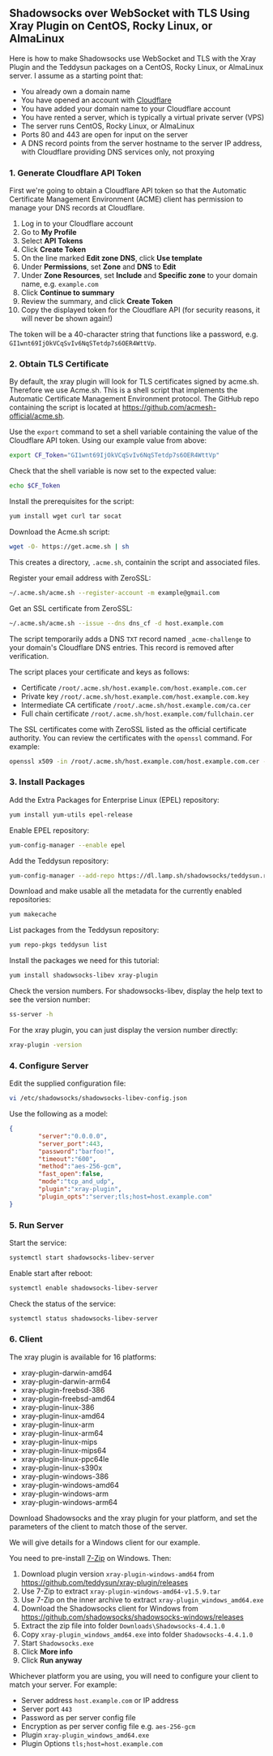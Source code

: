 ## Shadowsocks over WebSocket with TLS Using Xray Plugin on CentOS, Rocky Linux, or AlmaLinux

Here is how to make Shadowsocks use WebSocket and TLS with the Xray Plugin and the Teddysun packages on a CentOS, Rocky Linux, or AlmaLinux server. I assume as a starting point that:

* You already own a domain name
* You have opened an account with [Cloudflare](https://www.cloudflare.com)
* You have added your domain name to your Cloudflare account
* You have rented a server, which is typically a virtual private server (VPS)
* The server runs CentOS, Rocky Linux, or AlmaLinux
* Ports 80 and 443 are open for input on the server
* A DNS record points from the server hostname to the server IP address, with Cloudflare providing DNS services only, not proxying

### 1. Generate Cloudflare API Token

First we're going to obtain a Cloudflare API token so that the Automatic Certificate Management Environment (ACME) client has permission to manage your DNS records at Cloudflare.

1. Log in to your Cloudflare account
2. Go to **My Profile**
3. Select **API Tokens**
4. Click **Create Token**
5. On the line marked **Edit zone DNS**, click **Use template**
6. Under **Permissions**, set **Zone** and **DNS** to **Edit**
7. Under **Zone Resources**, set **Include** and **Specific zone** to your domain name, e.g. `example.com`
8. Click **Continue to summary**
9. Review the summary, and click **Create Token**
10. Copy the displayed token for the Cloudflare API (for security reasons, it will never be shown again!)

The token will be a 40-character string that functions like a password, e.g. `GI1wnt69IjOkVCqSvIv6NqSTetdp7s6OER4WttVp`.

### 2. Obtain TLS Certificate

By default, the xray plugin will look for TLS certificates signed by acme.sh. Therefore we use Acme.sh. This is a shell script that implements the Automatic Certificate Management Environment protocol. The GitHub repo containing the script is located at https://github.com/acmesh-official/acme.sh. 

Use the `export` command to set a shell variable containing the value of the Cloudflare API token. Using our example value from above:

```bash
export CF_Token="GI1wnt69IjOkVCqSvIv6NqSTetdp7s6OER4WttVp"
```

Check that the shell variable is now set to the expected value:

```bash
echo $CF_Token
```

Install the prerequisites for the script:

```bash
yum install wget curl tar socat
```

Download the Acme.sh script:

```bash
wget -O- https://get.acme.sh | sh
```

This creates a directory, `.acme.sh`, containin the script and associated files.

Register your email address with ZeroSSL:

```bash
~/.acme.sh/acme.sh --register-account -m example@gmail.com
```

Get an SSL certificate from ZeroSSL:

```bash
~/.acme.sh/acme.sh --issue --dns dns_cf -d host.example.com
```

The script temporarily adds a DNS `TXT` record named `_acme-challenge` to your domain's Cloudflare DNS entries. This record is removed after verification.

The script places your certificate and keys as follows:

* Certificate `/root/.acme.sh/host.example.com/host.example.com.cer`
* Private key `/root/.acme.sh/host.example.com/host.example.com.key`
* Intermediate CA certificate `/root/.acme.sh/host.example.com/ca.cer`
* Full chain certificate `/root/.acme.sh/host.example.com/fullchain.cer`

The SSL certificates come with ZeroSSL listed as the official certificate authority. You can review the certificates with the `openssl` command. For example:

```bash
openssl x509 -in /root/.acme.sh/host.example.com/host.example.com.cer -noout -text
```

### 3. Install Packages

Add the Extra Packages for Enterprise Linux (EPEL) repository:

```bash
yum install yum-utils epel-release
```

Enable EPEL repository:

```bash
yum-config-manager --enable epel
```

Add the Teddysun repository:

```bash
yum-config-manager --add-repo https://dl.lamp.sh/shadowsocks/teddysun.repo
```

Download and make usable all the metadata for the currently enabled repositories:

```bash
yum makecache
```

List packages from the Teddysun repository:

```bash
yum repo-pkgs teddysun list
```

Install the packages we need for this tutorial:

```bash
yum install shadowsocks-libev xray-plugin
```

Check the version numbers. For shadowsocks-libev, display the help text to see the version number:

```bash
ss-server -h
```

For the xray plugin, you can just display the version number directly:

```bash
xray-plugin -version
```

### 4. Configure Server

Edit the supplied configuration file:

```bash
vi /etc/shadowsocks/shadowsocks-libev-config.json
```

Use the following as a model:

```json
{
        "server":"0.0.0.0",
        "server_port":443,
        "password":"barfoo!",
        "timeout":"600",
        "method":"aes-256-gcm",
        "fast_open":false,
        "mode":"tcp_and_udp",
        "plugin":"xray-plugin",
        "plugin_opts":"server;tls;host=host.example.com"
}
```

### 5. Run Server

Start the service:

```bash
systemctl start shadowsocks-libev-server
```

Enable start after reboot:

```bash
systemctl enable shadowsocks-libev-server
```

Check the status of the service:

```bash
systemctl status shadowsocks-libev-server
```

### 6. Client

The xray plugin is available for 16 platforms:

* xray-plugin-darwin-amd64
* xray-plugin-darwin-arm64
* xray-plugin-freebsd-386
* xray-plugin-freebsd-amd64
* xray-plugin-linux-386
* xray-plugin-linux-amd64
* xray-plugin-linux-arm
* xray-plugin-linux-arm64
* xray-plugin-linux-mips
* xray-plugin-linux-mips64
* xray-plugin-linux-ppc64le
* xray-plugin-linux-s390x
* xray-plugin-windows-386
* xray-plugin-windows-amd64
* xray-plugin-windows-arm
* xray-plugin-windows-arm64

Download Shadowsocks and the xray plugin for your platform, and set the parameters of the client to match those of the server.

We will give details for a Windows client for our example.

You need to pre-install [7-Zip](https://www.7-zip.org) on Windows. Then:

1. Download plugin version `xray-plugin-windows-amd64` from https://github.com/teddysun/xray-plugin/releases
2. Use 7-Zip to extract `xray-plugin-windows-amd64-v1.5.9.tar`
3. Use 7-Zip on the inner archive to extract `xray-plugin_windows_amd64.exe`
4. Download the Shadowsocks client for Windows from https://github.com/shadowsocks/shadowsocks-windows/releases
5. Extract the zip file into folder `Downloads\Shadowsocks-4.4.1.0`
6. Copy `xray-plugin_windows_amd64.exe` into folder `Shadowsocks-4.4.1.0`
7. Start `Shadowsocks.exe`
8. Click **More info**
9. Click **Run anyway**

Whichever platform you are using, you will need to configure your client to match your server. For example:

* Server address `host.example.com` or IP address
* Server port `443`
* Password as per server config file
* Encryption as per server config file e.g. `aes-256-gcm`
* Plugin `xray-plugin_windows_amd64.exe`
* Plugin Options `tls;host=host.example.com`

